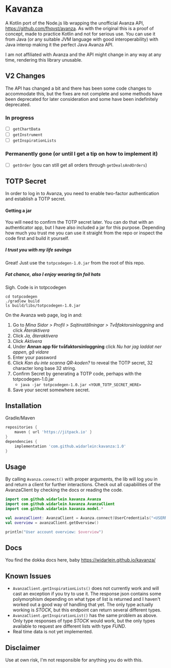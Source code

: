 # Kavanza
A Kotlin port of the Node.js lib wrapping the unofficial Avanza API, https://github.com/fhqvst/avanza.
As with the original this is a proof of concept, made to practice Kotlin and not for serious use.
You can use it from Java (or any suitable JVM language with good interoperability) with Java interop making it the perfect Java Avanza API.

I am not affiliated with Avanza and the API might change in any way at any time, rendering this library unusable. 

## V2 Changes
The API has changed a bit and there has been some code changes to accommodate this, but the fixes are not complete 
and some methods have been deprecated for later consideration and some have been indefinitely deprecated.

### In progress
- [ ] `getChartData`
- [ ] `getInstrument`
- [ ] `getInspirationLists`

### Permanently gone (or until I get a tip on how to implement it)
- [ ] `getOrder` (you can still get all orders through `getDealsAndOrders`)

## TOTP Secret
In order to log in to Avanza, you need to enable two-factor authentication and establish a TOTP secret.

#### Getting a jar
You will need to confirm the TOTP secret later. You can do that with an authenticator app, but I have also included a jar
for this purpose. Depending how much you trust me you can use it straight from the repo or inspect the code first and build
it yourself.

##### I trust you with my life savings
Great! Just use the `totpcodegen-1.0.jar` from the root of this repo.
##### Fat chance, also I enjoy wearing tin foil hats
Sigh. Code is in totpcodegen
```console
cd totpcodegen
./gradlew build
ls build/libs/totpcodegen-1.0.jar
```

On the Avanza web page, log in and:
1. Go to _Mina Sidor > Profil > Sajtinställningar > Tvåfaktorsinloggning_ and click _Återaktivera_
2. Click _Ja, återaktivera_
3. Click _Aktivera_
4. Under **Annan app för tvåfaktorsinloggning** click _Nu har jag laddat ner appen, gå vidare_
5. Enter your password
6. Click _Kan du inte scanna QR-koden?_ to reveal the TOTP secret, 32 character long base 32 string.
7. Confirm Secret by generating a TOTP code, perhaps with the totpcodegen-1.0.jar
    * `java -jar totpcodegen-1.0.jar <YOUR_TOTP_SECRET_HERE>`
8. Save your secret somewhere secret.

## Installation
Gradle/Maven
```groovy
repositories {
    maven { url 'https://jitpack.io' }
}
dependencies {
    implementation 'com.github.widarlein:kavanza:1.0'
}
```

## Usage
By calling `Avanza.connect()` with proper arguments, the lib will log you in and return a client for further interactions.
Check out all capabilities of the AvanzaClient by checking the docs or reading the code.
```kotlin
import com.github.widarlein.kavanza.Avanza
import com.github.widarlein.kavanza.AvanzaClient
import com.github.widarlein.kavanza.model.*

val avanzaClient: AvanzaClient = Avanza.connect(UserCredentials("<USERNAME>", "<PASSWORD>"), "<TOTP_SECRET>")
val overview = avanzaClient.getOverview()

println("User account overview: $overview")
```

## Docs
You find the dokka docs here, baby https://widarlein.github.io/kavanza/

## Known Issues
* `AvanzaClient.getInspirationLists()` does not currently work and will cast an exception if you try to use it. The response
    json contains some polymorphism depending on what type of list is returned and I haven't worked out a good way of handling that yet.
    The only type actually working is _STOCK_, but this endpoint can return several different types.
* `AvanzaClient.getInspirationList()` has the same problem as above. Only type responses of type _STOCK_ would work, but
    the only types available to request are different lists with type _FUND_.
* Real time data is not yet implemented.    
## Disclaimer 
Use at own risk, I'm not responsible for anything you do with this.
